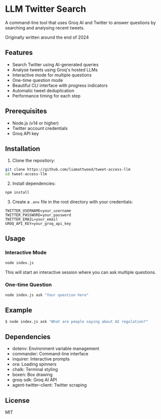 # LLM Twitter Search

A command-line tool that uses Groq AI and Twitter to answer questions by searching and analysing recent tweets.

Originally written around the end of 2024

## Features

- Search Twitter using AI-generated queries
- Analyse tweets using Groq's hosted LLMs
- Interactive mode for multiple questions
- One-time question mode
- Beautiful CLI interface with progress indicators
- Automatic tweet deduplication
- Performance timing for each step

## Prerequisites

- Node.js (v14 or higher)
- Twitter account credentials
- Groq API key

## Installation

1. Clone the repository:
```bash
git clone https://github.com/liamattwood/tweet-access-llm
cd tweet-access-llm
```

2. Install dependencies:
```bash
npm install
```

3. Create a `.env` file in the root directory with your credentials:
```
TWITTER_USERNAME=your_username
TWITTER_PASSWORD=your_password
TWITTER_EMAIL=your_email
GROQ_API_KEY=your_groq_api_key
```

## Usage

### Interactive Mode
```bash
node index.js
```
This will start an interactive session where you can ask multiple questions.

### One-time Question
```bash
node index.js ask "Your question here"
```

## Example

```bash
$ node index.js ask "What are people saying about AI regulation?"
```

## Dependencies

- dotenv: Environment variable management
- commander: Command-line interface
- inquirer: Interactive prompts
- ora: Loading spinners
- chalk: Terminal styling
- boxen: Box drawing
- groq-sdk: Groq AI API
- agent-twitter-client: Twitter scraping

## License

MIT 